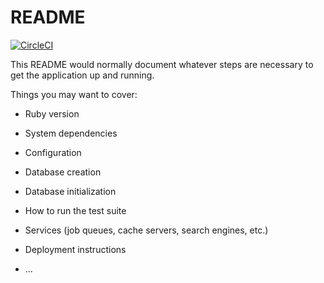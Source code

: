 
# README

[![CircleCI](https://circleci.com/gh/tinyfive/sunflower.svg?style=svg)](https://circleci.com/gh/tinyfive/sunflower)

This README would normally document whatever steps are necessary to get the
application up and running.

Things you may want to cover:

* Ruby version

* System dependencies

* Configuration

* Database creation

* Database initialization

* How to run the test suite

* Services (job queues, cache servers, search engines, etc.)

* Deployment instructions

* ...
